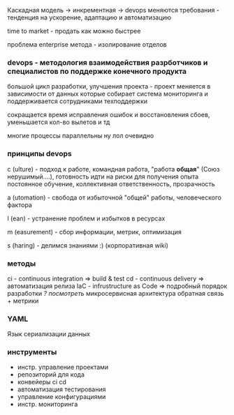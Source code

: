 Каскадная модель -> инкрементная -> devops
меняются требования - тенденция на ускорение, адаптацию и автоматизацию

time to market - продать как можно быстрее

проблема enterprise метода - изолирование отделов

### devops - методология взаимодействия разрботчиков и специалистов по поддержке конечного продукта
большой цикл разработки, улучшения проекта - проект меняется в зависимости от данных которые собирает система мониторинга и поддерживается сотрудниками техподдержки

сокращается время исправления ошибок и восстановления сбоев, уменьшается кол-во вылетов и тд

многие процессы параллельны ну лол очевидно


### принципы devops
c (ulture) - подход к работе, командная работа, "работа **общая**" (Союз нерушимый....), готовность идти на риски для получения опыта
постоянное обучение, коллективная ответственность, прозрачность

a (utomation) - свобода от избыточной "общей" работы, человеческого фактора

l (ean) - устранение проблем и избытков в ресурсах 

m (easurement) - сбор информации, метрик, оптимизация

s (haring) - делимся знаниями :) (корпоративная wiki)

### методы
ci - continuous integration => build & test
cd - continuous delivery => автоматизация релиза
IaC - infrustructure as Code => подробный порядок разработки *? посмотреть*
микросервисная архитектура
обратная связь + метрики

### YAML 
Язык сериализации данных


### инструменты
- инстр. управление проектами
- репозиторий для кода
- конвейеры ci cd
- автоматизация тестирования
- управление конфигурациями
- инстр. мониторинга

